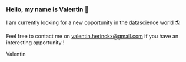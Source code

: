 ### Hello, my name is Valentin 👋

I am currently looking for a new opportunity in the datascience world 🌎

Feel free to contact me on valentin.herinckx@gmail.com if you have an interesting opportunity !

Valentin
